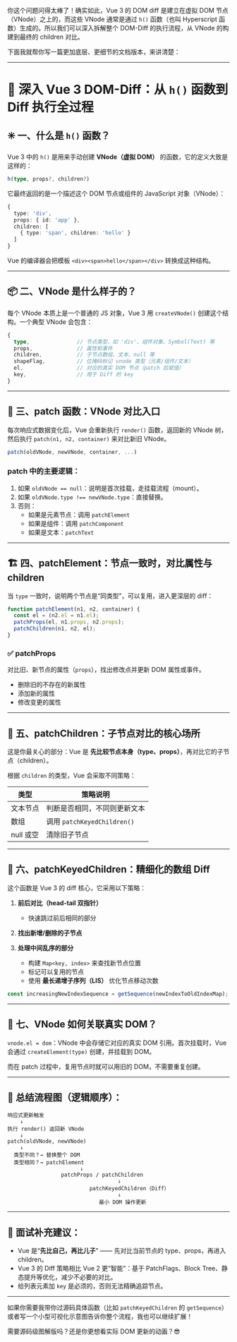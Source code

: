 你这个问题问得太棒了！确实如此，Vue 3 的 DOM diff 是建立在虚拟 DOM 节点（VNode）之上的，而这些 VNode 通常是通过 `h()` 函数（也叫 Hyperscript 函数）生成的。所以我们可以深入拆解整个 DOM-Diff 的执行流程，从 VNode 的构建到最终的 children 对比。

下面我就帮你写一篇更加底层、更细节的文档版本，来讲清楚：

---

# 🧠 深入 Vue 3 DOM-Diff：从 `h()` 函数到 Diff 执行全过程

## ✳️ 一、什么是 `h()` 函数？

Vue 3 中的 `h()` 是用来手动创建 **VNode（虚拟 DOM）** 的函数，它的定义大致是这样的：

```ts
h(type, props?, children?)
```

它最终返回的是一个描述这个 DOM 节点或组件的 JavaScript 对象（VNode）：

```ts
{
  type: 'div',
  props: { id: 'app' },
  children: [
    { type: 'span', children: 'hello' }
  ]
}
```

Vue 的编译器会把模板 `<div><span>hello</span></div>` 转换成这种结构。

---

## 📦 二、VNode 是什么样子的？

每个 VNode 本质上是一个普通的 JS 对象，Vue 3 用 `createVNode()` 创建这个结构。一个典型 VNode 会包含：

```ts
{
  type,               // 节点类型，如 'div'、组件对象、Symbol(Text) 等
  props,              // 属性和事件
  children,           // 子节点数组、文本、null 等
  shapeFlag,          // 位掩码标记 vnode 类型（元素/组件/文本）
  el,                 // 对应的真实 DOM 节点（patch 后赋值）
  key,                // 用于 Diff 的 key
}
```

---

## 🔄 三、patch 函数：VNode 对比入口

每次响应式数据变化后，Vue 会重新执行 `render()` 函数，返回新的 VNode 树，然后执行 `patch(n1, n2, container)` 来对比新旧 VNode。

```ts
patch(oldVNode, newVNode, container, ...)
```

### patch 中的主要逻辑：

1. 如果 `oldVNode == null`：说明是首次挂载，走挂载流程（mount）。
2. 如果 `oldVNode.type !== newVNode.type`：直接替换。
3. 否则：
   - 如果是元素节点：调用 `patchElement`
   - 如果是组件：调用 `patchComponent`
   - 如果是文本：`patchText`

---

## 🏗️ 四、patchElement：节点一致时，对比属性与 children

当 `type` 一致时，说明两个节点是“同类型”，可以复用，进入更深层的 diff：

```ts
function patchElement(n1, n2, container) {
  const el = (n2.el = n1.el);
  patchProps(el, n1.props, n2.props);
  patchChildren(n1, n2, el);
}
```

### ✅ patchProps

对比旧、新节点的属性（`props`），找出修改点并更新 DOM 属性或事件。

- 删除旧的不存在的新属性
- 添加新的属性
- 修改变更的属性

---

## 👶 五、patchChildren：子节点对比的核心场所

这是你最关心的部分：Vue 是 **先比较节点本身（type、props）**，再对比它的子节点（children）。

根据 `children` 的类型，Vue 会采取不同策略：

| 类型         | 策略说明              |
|--------------|------------------------|
| 文本节点     | 判断是否相同，不同则更新文本 |
| 数组         | 调用 `patchKeyedChildren()` |
| null 或空    | 清除旧子节点           |

---

## 🚀 六、patchKeyedChildren：精细化的数组 Diff

这个函数是 Vue 3 的 diff 核心，它采用以下策略：

1. **前后对比（head-tail 双指针）**
   - 快速跳过前后相同的部分

2. **找出新增/删除的子节点**

3. **处理中间乱序的部分**
   - 构建 `Map<key, index>` 来查找新节点位置
   - 标记可以复用的节点
   - 使用 **最长递增子序列（LIS）** 优化节点移动次数

```ts
const increasingNewIndexSequence = getSequence(newIndexToOldIndexMap);
```

---

## 🔩 七、VNode 如何关联真实 DOM？

`vnode.el = dom`：VNode 中会存储它对应的真实 DOM 引用。首次挂载时，Vue 会通过 `createElement(type)` 创建，并挂载到 DOM。

而在 patch 过程中，复用节点时就可以用旧的 DOM，不需要重复创建。

---

## 🧩 总结流程图（逻辑顺序）：

```
响应式更新触发
    ↓
执行 render() 返回新 VNode
    ↓
patch(oldVNode, newVNode)
    ↓
  类型不同？→ 替换整个 DOM
  类型相同？→ patchElement
                       ↓
                 patchProps / patchChildren
                                   ↓
                          patchKeyedChildren（Diff）
                                   ↓
                             最小 DOM 操作更新
```

---

## 📌 面试补充建议：

- Vue 是“**先比自己，再比儿子**” —— 先对比当前节点的 type、props，再进入 children。
- Vue 3 的 Diff 策略相比 Vue 2 更“智能”：基于 PatchFlags、Block Tree、静态提升等优化，减少不必要的对比。
- 给列表元素加 `key` 是必须的，否则无法精确追踪节点。

---

如果你需要我带你过源码具体函数（比如 `patchKeyedChildren` 的 `getSequence`）或者写一个小型可视化示意图告诉你整个流程，我也可以继续扩展！

需要源码级图解版吗？还是你更想看实际 DOM 更新的动画？😎